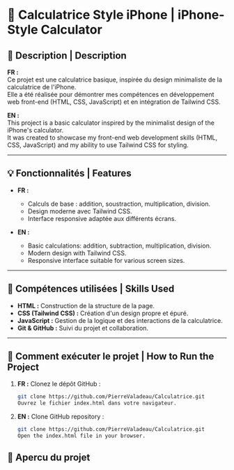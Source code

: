# 📱 Calculatrice Style iPhone | iPhone-Style Calculator

## 📝 Description | Description
**FR :**  
Ce projet est une calculatrice basique, inspirée du design minimaliste de la calculatrice de l'iPhone.  
Elle a été réalisée pour démontrer mes compétences en développement web front-end (HTML, CSS, JavaScript) et en intégration de Tailwind CSS.  

**EN :**  
This project is a basic calculator inspired by the minimalist design of the iPhone's calculator.  
It was created to showcase my front-end web development skills (HTML, CSS, JavaScript) and my ability to use Tailwind CSS for styling.  

---

## 💡 Fonctionnalités | Features
- **FR :**  
  - Calculs de base : addition, soustraction, multiplication, division.  
  - Design moderne avec Tailwind CSS.  
  - Interface responsive adaptée aux différents écrans.  

- **EN :**  
  - Basic calculations: addition, subtraction, multiplication, division.  
  - Modern design with Tailwind CSS.  
  - Responsive interface suitable for various screen sizes.  

---

## 🔧 Compétences utilisées | Skills Used
- **HTML :** Construction de la structure de la page.  
- **CSS (Tailwind CSS) :** Création d'un design propre et épuré.  
- **JavaScript :** Gestion de la logique et des interactions de la calculatrice.  
- **Git & GitHub :** Suivi du projet et collaboration.  

---

## 🚀 Comment exécuter le projet | How to Run the Project
1. **FR :** Clonez le dépôt GitHub :  
   ```bash
   git clone https://github.com/PierreValadeau/Calculatrice.git
   Ouvrez le fichier index.html dans votre navigateur.

1. **EN :** Clone GitHub repository :  
   ```bash
   git clone https://github.com/PierreValadeau/Calculatrice.git
   Open the index.html file in your browser.
   

## 🌟 Apercu du projet 

